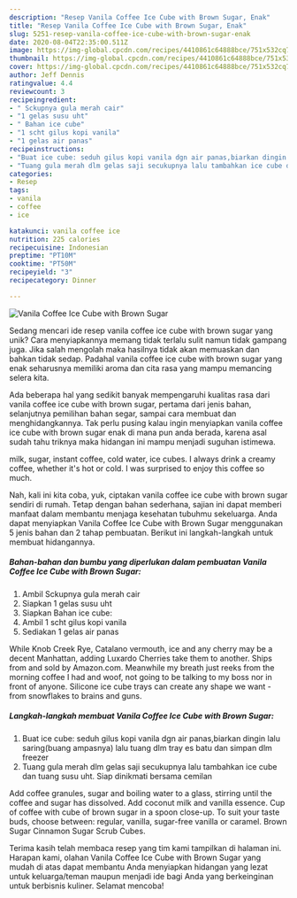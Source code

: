 ```yaml
---
description: "Resep Vanila Coffee Ice Cube with Brown Sugar, Enak"
title: "Resep Vanila Coffee Ice Cube with Brown Sugar, Enak"
slug: 5251-resep-vanila-coffee-ice-cube-with-brown-sugar-enak
date: 2020-08-04T22:35:00.511Z
image: https://img-global.cpcdn.com/recipes/4410861c64888bce/751x532cq70/vanila-coffee-ice-cube-with-brown-sugar-foto-resep-utama.jpg
thumbnail: https://img-global.cpcdn.com/recipes/4410861c64888bce/751x532cq70/vanila-coffee-ice-cube-with-brown-sugar-foto-resep-utama.jpg
cover: https://img-global.cpcdn.com/recipes/4410861c64888bce/751x532cq70/vanila-coffee-ice-cube-with-brown-sugar-foto-resep-utama.jpg
author: Jeff Dennis
ratingvalue: 4.4
reviewcount: 3
recipeingredient:
- " Sckupnya gula merah cair"
- "1 gelas susu uht"
- " Bahan ice cube"
- "1 scht gilus kopi vanila"
- "1 gelas air panas"
recipeinstructions:
- "Buat ice cube: seduh gilus kopi vanila dgn air panas,biarkan dingin lalu saring(buang ampasnya) lalu tuang dlm tray es batu dan simpan dlm freezer"
- "Tuang gula merah dlm gelas saji secukupnya lalu tambahkan ice cube dan tuang susu uht. Siap dinikmati bersama cemilan"
categories:
- Resep
tags:
- vanila
- coffee
- ice

katakunci: vanila coffee ice 
nutrition: 225 calories
recipecuisine: Indonesian
preptime: "PT10M"
cooktime: "PT50M"
recipeyield: "3"
recipecategory: Dinner

---
```



![Vanila Coffee Ice Cube with Brown Sugar](https://img-global.cpcdn.com/recipes/4410861c64888bce/751x532cq70/vanila-coffee-ice-cube-with-brown-sugar-foto-resep-utama.jpg)

Sedang mencari ide resep vanila coffee ice cube with brown sugar yang unik? Cara menyiapkannya memang tidak terlalu sulit namun tidak gampang juga. Jika salah mengolah maka hasilnya tidak akan memuaskan dan bahkan tidak sedap. Padahal vanila coffee ice cube with brown sugar yang enak seharusnya memiliki aroma dan cita rasa yang mampu memancing selera kita.

Ada beberapa hal yang sedikit banyak mempengaruhi kualitas rasa dari vanila coffee ice cube with brown sugar, pertama dari jenis bahan, selanjutnya pemilihan bahan segar, sampai cara membuat dan menghidangkannya. Tak perlu pusing kalau ingin menyiapkan vanila coffee ice cube with brown sugar enak di mana pun anda berada, karena asal sudah tahu triknya maka hidangan ini mampu menjadi suguhan istimewa.

milk, sugar, instant coffee, cold water, ice cubes. I always drink a creamy coffee, whether it&#39;s hot or cold. I was surprised to enjoy this coffee so much.


Nah, kali ini kita coba, yuk, ciptakan vanila coffee ice cube with brown sugar sendiri di rumah. Tetap dengan bahan sederhana, sajian ini dapat memberi manfaat dalam membantu menjaga kesehatan tubuhmu sekeluarga. Anda dapat menyiapkan Vanila Coffee Ice Cube with Brown Sugar menggunakan 5 jenis bahan dan 2 tahap pembuatan. Berikut ini langkah-langkah untuk membuat hidangannya.

<!--inarticleads1-->

##### Bahan-bahan dan bumbu yang diperlukan dalam pembuatan Vanila Coffee Ice Cube with Brown Sugar:

1. Ambil  Sckupnya gula merah cair
1. Siapkan 1 gelas susu uht
1. Siapkan  Bahan ice cube:
1. Ambil 1 scht gilus kopi vanila
1. Sediakan 1 gelas air panas


While Knob Creek Rye, Catalano vermouth, ice and any cherry may be a decent Manhattan, adding Luxardo Cherries take them to another. Ships from and sold by Amazon.com. Meanwhile my breath just reeks from the morning coffee I had and woof, not going to be talking to my boss nor in front of anyone. Silicone ice cube trays can create any shape we want - from snowflakes to brains and guns. 

<!--inarticleads2-->

##### Langkah-langkah membuat Vanila Coffee Ice Cube with Brown Sugar:

1. Buat ice cube: seduh gilus kopi vanila dgn air panas,biarkan dingin lalu saring(buang ampasnya) lalu tuang dlm tray es batu dan simpan dlm freezer
1. Tuang gula merah dlm gelas saji secukupnya lalu tambahkan ice cube dan tuang susu uht. Siap dinikmati bersama cemilan


Add coffee granules, sugar and boiling water to a glass, stirring until the coffee and sugar has dissolved. Add coconut milk and vanilla essence. Cup of coffee with cube of brown sugar in a spoon close-up. To suit your taste buds, choose between: regular, vanilla, sugar-free vanilla or caramel. Brown Sugar Cinnamon Sugar Scrub Cubes. 

Terima kasih telah membaca resep yang tim kami tampilkan di halaman ini. Harapan kami, olahan Vanila Coffee Ice Cube with Brown Sugar yang mudah di atas dapat membantu Anda menyiapkan hidangan yang lezat untuk keluarga/teman maupun menjadi ide bagi Anda yang berkeinginan untuk berbisnis kuliner. Selamat mencoba!
